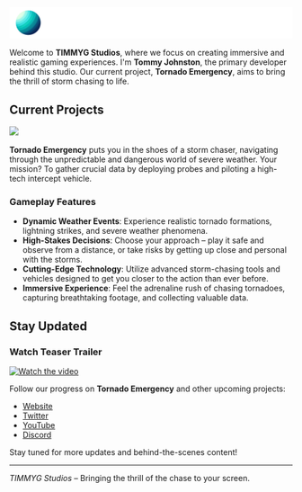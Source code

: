 ![TIMMYG Studios](https://raw.githubusercontent.com/TIMMYG-Studios/.github/refs/heads/main/profile/dark.png)

Welcome to **TIMMYG Studios**, where we focus on creating immersive and realistic gaming experiences. I'm **Tommy Johnston**, the primary developer behind this studio. Our current project, **Tornado Emergency**, aims to bring the thrill of storm chasing to life.

## Current Projects

<img src="https://tornadoemergency.net/_build/assets/logo-Bw6p6NP1.png" data-canonical-src="https://tornadoemergency.net/_build/assets/logo-Bw6p6NP1.png"  height="200" />

**Tornado Emergency** puts you in the shoes of a storm chaser, navigating through the unpredictable and dangerous world of severe weather. Your mission? To gather crucial data by deploying probes and piloting a high-tech intercept vehicle.

### Gameplay Features

- **Dynamic Weather Events**: Experience realistic tornado formations, lightning strikes, and severe weather phenomena.
- **High-Stakes Decisions**: Choose your approach – play it safe and observe from a distance, or take risks by getting up close and personal with the storms.
- **Cutting-Edge Technology**: Utilize advanced storm-chasing tools and vehicles designed to get you closer to the action than ever before.
- **Immersive Experience**: Feel the adrenaline rush of chasing tornadoes, capturing breathtaking footage, and collecting valuable data.

## Stay Updated
### Watch Teaser Trailer
[![Watch the video](https://api.timmygstudios.com/v1/storage/buckets/images/files/dev09242024header/view?project=tore)](https://www.youtube.com/watch?v=T9mZdGRVc-c)

Follow our progress on **Tornado Emergency** and other upcoming projects:

- [Website](https://timmygstudios.com/)
- [Twitter](https://twitter.com/tornadogame_)
- [YouTube](https://www.youtube.com/@tornadoemergency)
- [Discord](https://discord.gg/UyybrrDB8p)

Stay tuned for more updates and behind-the-scenes content!

---

*TIMMYG Studios* – Bringing the thrill of the chase to your screen.
